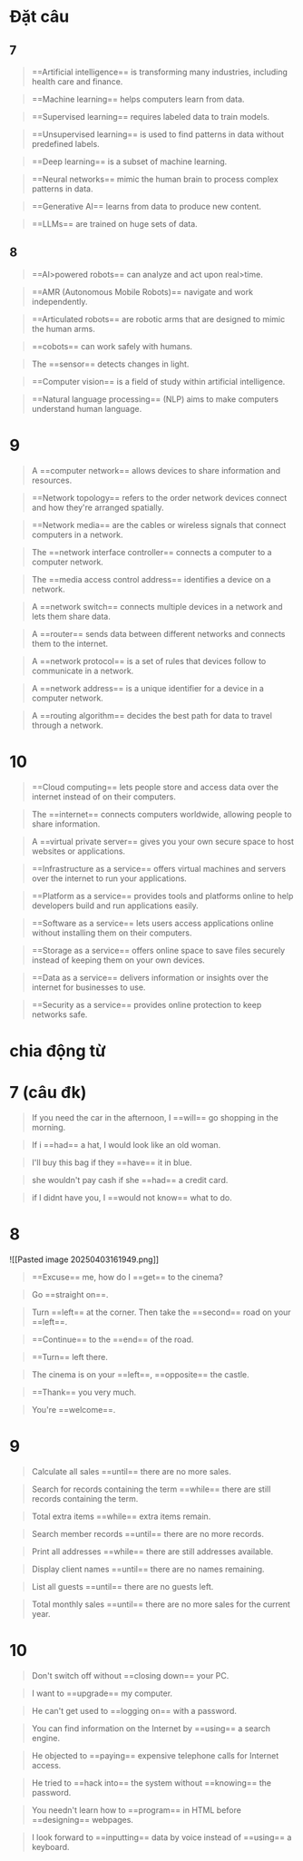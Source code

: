 # Đặt câu 
## 7
> ==Artificial intelligence== is transforming many industries, including health care and finance.

 >==Machine learning== helps computers learn from data.

> ==Supervised learning== requires labeled data to train models.

>==Unsupervised learning== is used to find patterns in data without predefined labels.

>==Deep learning== is a subset of machine learning.

>==Neural networks== mimic the human brain to process complex patterns in data.

>==Generative AI== learns from data to produce new content.

>==LLMs== are trained on huge sets of data.

## 8
> ==AI>powered robots== can analyze and act upon real>time.

> ==AMR (Autonomous Mobile Robots)== navigate and work independently.

>==Articulated robots== are robotic arms that are designed to mimic the human arms.

>==cobots== can work safely with humans.

>The ==sensor== detects changes in light.

>==Computer vision== is a field of study within artificial intelligence.

>==Natural language processing== (NLP) aims to make computers understand human language.

# 9
>A ==computer network== allows devices to share information and resources.

>==Network topology== refers to the order network devices connect and how they're arranged spatially.

>==Network media== are the cables or wireless signals that connect computers in a network.

>The ==network interface controller== connects a computer to a computer network.

>The ==media access control address== identifies a device on a network.

>A ==network switch== connects multiple devices in a network and lets them share data.

>A ==router== sends data between different networks and connects them to the internet.

>A ==network protocol== is a set of rules that devices follow to communicate in a network.

>A ==network address== is a unique identifier for a device in a computer network.

>A ==routing algorithm== decides the best path for data to travel through a network.

# 10
>==Cloud computing== lets people store and access data over the internet instead of on their computers.

>The ==internet== connects computers worldwide, allowing people to share information.

>A ==virtual private server== gives you your own secure space to host websites or applications.

>==Infrastructure as a service== offers virtual machines and servers over the internet to run your applications.

>==Platform as a service== provides tools and platforms online to help developers build and run applications easily.

>==Software as a service== lets users access applications online without installing them on their computers.

>==Storage as a service== offers online space to save files securely instead of keeping them on your own devices.

>==Data as a service== delivers information or insights over the internet for businesses to use.

>==Security as a service== provides online protection to keep networks safe.

# chia động từ
# 7 (câu đk)
> If you need the car in the afternoon, I ==will== go shopping in the morning.

>If i ==had== a hat, I would look like an old woman.

>I'll buy this bag if they ==have== it in blue.

>she wouldn't pay cash if she ==had== a credit card.

>if I didnt have you, I ==would not know== what to do.

# 8
![[Pasted image 20250403161949.png]]
> ==Excuse== me, how do I ==get== to the cinema?

> Go ==straight on==.

> Turn ==left== at the corner. 
> Then take the ==second== road on your ==left==.

> ==Continue== to the ==end== of the road.

> ==Turn== left there.

> The cinema is on your ==left==, ==opposite== the castle.

> ==Thank== you very much.

> You're ==welcome==.

# 9
> Calculate all sales ==until== there are no more sales.

> Search for records containing the term ==while== there are still records containing the term.

> Total extra items ==while== extra items remain.

> Search member records ==until== there are no more records.

> Print all addresses ==while== there are still addresses available.

> Display client names ==until== there are no names remaining.

> List all guests ==until== there are no guests left.

> Total monthly sales ==until== there are no more sales for the current year.

# 10
> Don't switch off without ==closing down== your PC.

> I want to ==upgrade== my computer.

> He can't get used to ==logging on== with a password.
  
> You can find information on the Internet by ==using== a search engine.
  
> He objected to ==paying== expensive telephone calls for Internet access.
 
> He tried to ==hack into== the system without ==knowing== the password.
   
> You needn't learn how to ==program== in HTML before ==designing== webpages.

> I look forward to ==inputting== data by voice instead of ==using== a keyboard.



